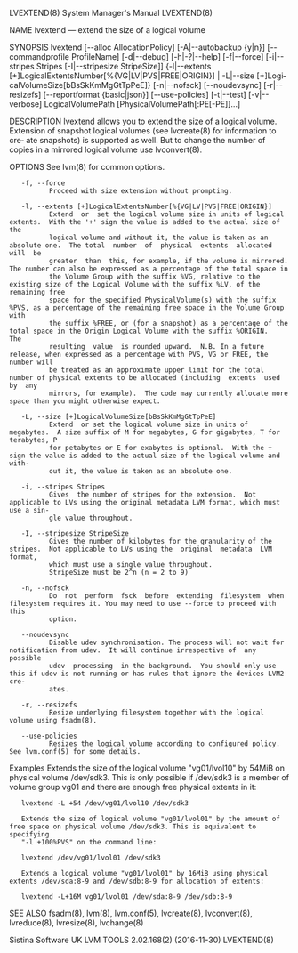 LVEXTEND(8)                                                   System Manager's Manual                                                  LVEXTEND(8)

NAME
       lvextend — extend the size of a logical volume

SYNOPSIS
       lvextend  [--alloc  AllocationPolicy]  [-A|--autobackup  {y|n}]  [--commandprofile  ProfileName]  [-d|--debug]  [-h|-?|--help] [-f|--force]
       [-i|--stripes Stripes [-I|--stripesize StripeSize]] {-l|--extents [+]LogicalExtentsNumber[%{VG|LV|PVS|FREE|ORIGIN}]  |  -L|--size  [+]Logi‐
       calVolumeSize[bBsSkKmMgGtTpPeE]}  [-n|--nofsck]  [--noudevsync]  [-r|--resizefs] [--reportformat {basic|json}] [--use-policies] [-t|--test]
       [-v|--verbose] LogicalVolumePath [PhysicalVolumePath[:PE[-PE]]...]

DESCRIPTION
       lvextend allows you to extend the size of a logical volume.  Extension of snapshot logical volumes (see lvcreate(8) for information to cre‐
       ate snapshots) is supported as well.  But to change the number of copies in a mirrored logical volume use lvconvert(8).

OPTIONS
       See lvm(8) for common options.

       -f, --force
              Proceed with size extension without prompting.

       -l, --extents [+]LogicalExtentsNumber[%{VG|LV|PVS|FREE|ORIGIN}]
              Extend  or  set the logical volume size in units of logical extents.  With the '+' sign the value is added to the actual size of the
              logical volume and without it, the value is taken as an absolute one.  The total  number  of  physical  extents  allocated  will  be
              greater  than  this, for example, if the volume is mirrored.  The number can also be expressed as a percentage of the total space in
              the Volume Group with the suffix %VG, relative to the existing size of the Logical Volume with the suffix %LV, of the remaining free
              space for the specified PhysicalVolume(s) with the suffix %PVS, as a percentage of the remaining free space in the Volume Group with
              the suffix %FREE, or (for a snapshot) as a percentage of the total space in the Origin Logical Volume with the suffix %ORIGIN.   The
              resulting  value  is rounded upward.  N.B. In a future release, when expressed as a percentage with PVS, VG or FREE, the number will
              be treated as an approximate upper limit for the total number of physical extents to be allocated (including  extents  used  by  any
              mirrors, for example).  The code may currently allocate more space than you might otherwise expect.

       -L, --size [+]LogicalVolumeSize[bBsSkKmMgGtTpPeE]
              Extend  or set the logical volume size in units of megabytes.  A size suffix of M for megabytes, G for gigabytes, T for terabytes, P
              for petabytes or E for exabytes is optional.  With the + sign the value is added to the actual size of the logical volume and  with‐
              out it, the value is taken as an absolute one.

       -i, --stripes Stripes
              Gives  the number of stripes for the extension.  Not applicable to LVs using the original metadata LVM format, which must use a sin‐
              gle value throughout.

       -I, --stripesize StripeSize
              Gives the number of kilobytes for the granularity of the stripes.  Not applicable to LVs using the  original  metadata  LVM  format,
              which must use a single value throughout.
              StripeSize must be 2^n (n = 2 to 9)

       -n, --nofsck
              Do  not  perform  fsck  before  extending  filesystem  when filesystem requires it. You may need to use --force to proceed with this
              option.

       --noudevsync
              Disable udev synchronisation. The process will not wait for notification from udev.  It will continue irrespective of  any  possible
              udev  processing  in the background.  You should only use this if udev is not running or has rules that ignore the devices LVM2 cre‐
              ates.

       -r, --resizefs
              Resize underlying filesystem together with the logical volume using fsadm(8).

       --use-policies
              Resizes the logical volume according to configured policy. See lvm.conf(5) for some details.

Examples
       Extends the size of the logical volume "vg01/lvol10" by 54MiB on physical volume /dev/sdk3. This is only possible if /dev/sdk3 is a  member
       of volume group vg01 and there are enough free physical extents in it:

       lvextend -L +54 /dev/vg01/lvol10 /dev/sdk3

       Extends the size of logical volume "vg01/lvol01" by the amount of free space on physical volume /dev/sdk3. This is equivalent to specifying
       "-l +100%PVS" on the command line:

       lvextend /dev/vg01/lvol01 /dev/sdk3

       Extends a logical volume "vg01/lvol01" by 16MiB using physical extents /dev/sda:8-9 and /dev/sdb:8-9 for allocation of extents:

       lvextend -L+16M vg01/lvol01 /dev/sda:8-9 /dev/sdb:8-9

SEE ALSO
       fsadm(8), lvm(8), lvm.conf(5), lvcreate(8), lvconvert(8), lvreduce(8), lvresize(8), lvchange(8)

Sistina Software UK                                     LVM TOOLS 2.02.168(2) (2016-11-30)                                             LVEXTEND(8)
